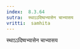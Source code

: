 ```yaml
---
index:  8.3.64
sutra:  स्थाऽऽदिष्वभ्यासेन चाभ्यासय
vritti:  samhita 
---
```


स्थाऽऽदिष्वभ्यासेन चाभ्यासय

